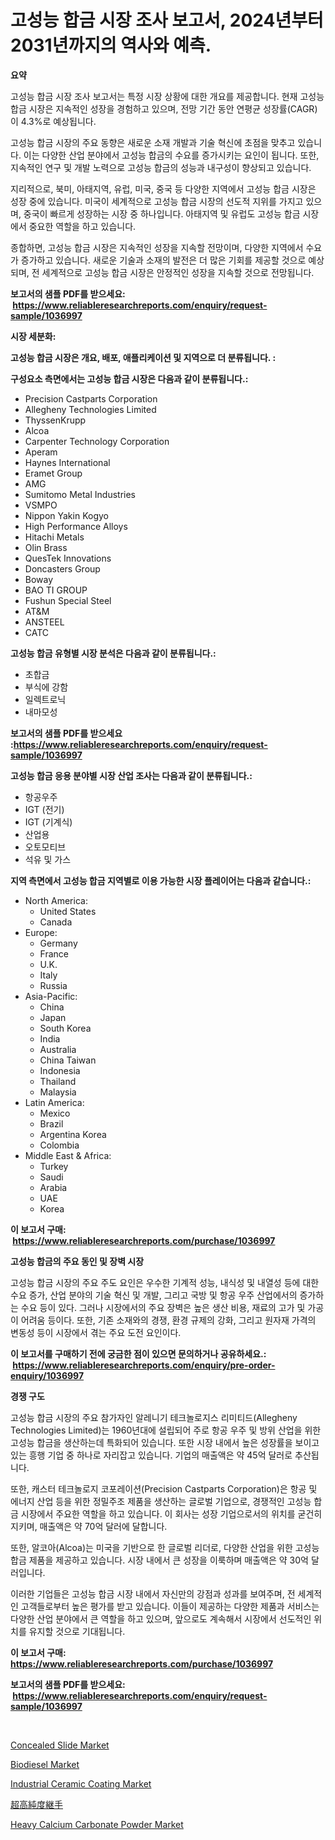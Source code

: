 <p><h1>고성능 합금 시장 조사 보고서, 2024년부터 2031년까지의 역사와 예측.</h1></p><p><strong>요약</strong></p>
<p><p>고성능 합금 시장 조사 보고서는 특정 시장 상황에 대한 개요를 제공합니다. 현재 고성능 합금 시장은 지속적인 성장을 경험하고 있으며, 전망 기간 동안 연평균 성장률(CAGR)이 4.3%로 예상됩니다. </p><p>고성능 합금 시장의 주요 동향은 새로운 소재 개발과 기술 혁신에 초점을 맞추고 있습니다. 이는 다양한 산업 분야에서 고성능 합금의 수요를 증가시키는 요인이 됩니다. 또한, 지속적인 연구 및 개발 노력으로 고성능 합금의 성능과 내구성이 향상되고 있습니다.</p><p>지리적으로, 북미, 아태지역, 유럽, 미국, 중국 등 다양한 지역에서 고성능 합금 시장은 성장 중에 있습니다. 미국이 세계적으로 고성능 합금 시장의 선도적 지위를 가지고 있으며, 중국이 빠르게 성장하는 시장 중 하나입니다. 아태지역 및 유럽도 고성능 합금 시장에서 중요한 역할을 하고 있습니다.</p><p>종합하면, 고성능 합금 시장은 지속적인 성장을 지속할 전망이며, 다양한 지역에서 수요가 증가하고 있습니다. 새로운 기술과 소재의 발전은 더 많은 기회를 제공할 것으로 예상되며, 전 세계적으로 고성능 합금 시장은 안정적인 성장을 지속할 것으로 전망됩니다.</p></p>
<p><strong>보고서의 샘플 PDF를 받으세요: &nbsp;<a href="https://www.reliableresearchreports.com/enquiry/request-sample/1036997">https://www.reliableresearchreports.com/enquiry/request-sample/1036997</a></strong></p>
<p><strong>시장 세분화:</strong></p>
<p><strong> 고성능 합금 시장은 개요, 배포, 애플리케이션 및 지역으로 더 분류됩니다. :</strong></p>
<p><strong>구성요소 측면에서는 고성능 합금 시장은 다음과 같이 분류됩니다.:</strong></p>
<p><ul><li>Precision Castparts Corporation</li><li>Allegheny Technologies Limited</li><li>ThyssenKrupp</li><li>Alcoa</li><li>Carpenter Technology Corporation</li><li>Aperam</li><li>Haynes International</li><li>Eramet Group</li><li>AMG</li><li>Sumitomo Metal Industries</li><li>VSMPO</li><li>Nippon Yakin Kogyo</li><li>High Performance Alloys</li><li>Hitachi Metals</li><li>Olin Brass</li><li>QuesTek Innovations</li><li>Doncasters Group</li><li>Boway</li><li>BAO TI GROUP</li><li>Fushun Special Steel</li><li>AT&M</li><li>ANSTEEL</li><li>CATC</li></ul></p>
<p><strong> 고성능 합금 유형별 시장 분석은 다음과 같이 분류됩니다.:</strong></p>
<p><ul><li>초합금</li><li>부식에 강함</li><li>일렉트로닉</li><li>내마모성</li></ul></p>
<p><strong>보고서의 샘플 PDF를 받으세요 :<a href="https://www.reliableresearchreports.com/enquiry/request-sample/1036997">https://www.reliableresearchreports.com/enquiry/request-sample/1036997</a></strong></p>
<p><strong> 고성능 합금 응용 분야별 시장 산업 조사는 다음과 같이 분류됩니다.:</strong></p>
<p><ul><li>항공우주</li><li>IGT (전기)</li><li>IGT (기계식)</li><li>산업용</li><li>오토모티브</li><li>석유 및 가스</li></ul></p>
<p><strong>지역 측면에서 고성능 합금 지역별로 이용 가능한 시장 플레이어는 다음과 같습니다.:</strong></p>
<p><ul>
    <li>
        North America:
        <ul>
            <li>United States</li>
            <li>Canada</li>
        </ul>
    </li>
    <li>
        Europe:
        <ul>
            <li>Germany</li>
            <li>France</li>
            <li>U.K.</li>
            <li>Italy</li>
            <li>Russia</li>
        </ul>
    </li>
    <li>
        Asia-Pacific:
        <ul>
            <li>China</li>
            <li>Japan</li>
            <li>South Korea</li>
            <li>India</li>
            <li>Australia</li>
            <li>China Taiwan</li>
            <li>Indonesia</li>
            <li>Thailand</li>
            <li>Malaysia</li>
        </ul>
    </li>
    <li>
        Latin America:
        <ul>
            <li>Mexico</li>
            <li>Brazil</li>
            <li>Argentina Korea</li>
            <li>Colombia</li>
        </ul>
    </li>
    <li>
        Middle East & Africa:
        <ul>
            <li>Turkey</li>
            <li>Saudi</li>
            <li>Arabia</li>
            <li>UAE</li>
            <li>Korea</li>
        </ul>
    </li>
    </ul></p>
<p><strong>이 보고서 구매: &nbsp;<a href="https://www.reliableresearchreports.com/purchase/1036997">https://www.reliableresearchreports.com/purchase/1036997</a></strong></p>
<p><strong>고성능 합금의 주요 동인 및 장벽 시장</strong></p>
<p><p>고성능 합금 시장의 주요 주도 요인은 우수한 기계적 성능, 내식성 및 내열성 등에 대한 수요 증가, 산업 분야의 기술 혁신 및 개발, 그리고 국방 및 항공 우주 산업에서의 증가하는 수요 등이 있다. 그러나 시장에서의 주요 장벽은 높은 생산 비용, 재료의 고가 및 가공이 어려움 등이다. 또한, 기존 소재와의 경쟁, 환경 규제의 강화, 그리고 원자재 가격의 변동성 등이 시장에서 겪는 주요 도전 요인이다. </p></p>
<p><strong>이 보고서를 구매하기 전에 궁금한 점이 있으면 문의하거나 공유하세요.: &nbsp;<a href="https://www.reliableresearchreports.com/enquiry/pre-order-enquiry/1036997">https://www.reliableresearchreports.com/enquiry/pre-order-enquiry/1036997</a></strong></p>
<p><strong>경쟁 구도</strong></p>
<p><p>고성능 합금 시장의 주요 참가자인 알레니기 테크놀로지스 리미티드(Allegheny Technologies Limited)는 1960년대에 설립되어 주로 항공 우주 및 방위 산업을 위한 고성능 합금을 생산하는데 특화되어 있습니다. 또한 시장 내에서 높은 성장률을 보이고 있는 흥행 기업 중 하나로 자리잡고 있습니다. 기업의 매출액은 약 45억 달러로 추산됩니다.</p><p>또한, 캐스터 테크놀로지 코포레이션(Precision Castparts Corporation)은 항공 및 에너지 산업 등을 위한 정밀주조 제품을 생산하는 글로벌 기업으로, 경쟁적인 고성능 합금 시장에서 주요한 역할을 하고 있습니다. 이 회사는 성장 기업으로서의 위치를 굳건히 지키며, 매출액은 약 70억 달러에 달합니다.</p><p>또한, 알코아(Alcoa)는 미국을 기반으로 한 글로벌 리더로, 다양한 산업을 위한 고성능 합금 제품을 제공하고 있습니다. 시장 내에서 큰 성장을 이룩하며 매출액은 약 30억 달러입니다.</p><p>이러한 기업들은 고성능 합금 시장 내에서 자신만의 강점과 성과를 보여주며, 전 세계적인 고객들로부터 높은 평가를 받고 있습니다. 이들이 제공하는 다양한 제품과 서비스는 다양한 산업 분야에서 큰 역할을 하고 있으며, 앞으로도 계속해서 시장에서 선도적인 위치를 유지할 것으로 기대됩니다.</p></p>
<p><strong>이 보고서 구매: &nbsp; <a href="https://www.reliableresearchreports.com/purchase/1036997">https://www.reliableresearchreports.com/purchase/1036997</a></strong></p>
<p><strong>보고서의 샘플 PDF를 받으세요: &nbsp;<a href="https://www.reliableresearchreports.com/enquiry/request-sample/1036997">https://www.reliableresearchreports.com/enquiry/request-sample/1036997</a></strong><strong></strong></p>
<p>&nbsp;</p>
<p><p><a href="https://view.publitas.com/reportprime-1/concealed-slide-market-size-evaluating-its-market-trends-growth-and-projections-2023-2030/">Concealed Slide Market</a></p><p><a href="https://github.com/joannesouthgate/Market-Research-Report-List-2/blob/main/biodiesel-market.md">Biodiesel Market</a></p><p><a href="https://issuu.com/reportprime-2/docs/industrial-ceramic-coating-market-size-2030.pptx">Industrial Ceramic Coating Market</a></p><p><a href="https://github.com/vhemk0794148/Market-Research-Report-List-1/blob/main/9748615189635.md">超高純度継手</a></p><p><a href="https://silk-columnist-571.notion.site/Heavy-Calcium-Carbonate-Powder-Market-Size-Market-Trends-and-Growth-Outlook-forecasted-for-period--fd5e4d428d144643b194d14985bb6c0d">Heavy Calcium Carbonate Powder Market</a></p></p>